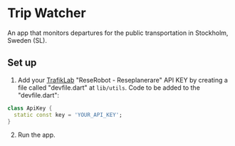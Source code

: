 # Trip Watcher

An app that monitors departures for the public transportation in Stockholm, Sweden (SL). 

## Set up

1. Add your [TrafikLab](https://www.trafiklab.se/) "ReseRobot - Reseplanerare" API KEY by creating a file called "devfile.dart" at ```lib/utils```.
Code to be added to the "devfile.dart":
```dart
class ApiKey {
  static const key = 'YOUR_API_KEY';
}
```
2. Run the app.
